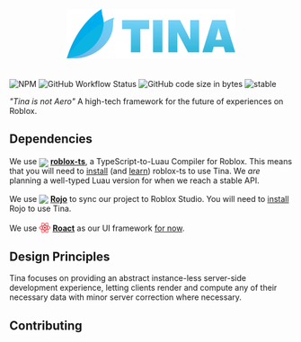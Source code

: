 <p align="center">

<img src="https://raw.githubusercontent.com/AetherInteractiveLtd/Tina/add_assets/assets/BannerBranding.png" width="300" style="padding-bottom: 20px">

![NPM](https://img.shields.io/npm/l/@rbxts/tina?style=flat-square) ![GitHub Workflow Status](https://img.shields.io/github/actions/workflow/status/AetherInteractiveLtd/Tina/main.yml?style=flat-square) ![GitHub code size in bytes](https://img.shields.io/github/languages/code-size/AetherInteractiveLtd/Tina?label=size&style=flat-square) ![stable](https://img.shields.io/badge/stable-1.0.0-informational?style=flat-square)

<!-- ![GitHub Release Date](https://img.shields.io/github/release-date/AetherInteractiveLtd/Tina?style=flat-square) -->

*"Tina is not Aero"*
A high-tech framework for the future of experiences on Roblox.

</p>

## Dependencies

We use <img src="https://roblox-ts.com/img/roblox-ts.svg" width="20" style="transform: translateY(5px)" /> [**roblox-ts**](https://roblox-ts.com/), a TypeScript-to-Luau Compiler for Roblox. This means that you will need to [install](https://roblox-ts.com/docs/setup-guide) (and [learn](https://learnxinyminutes.com/docs/typescript/)) roblox-ts to use Tina. We *are* planning a well-typed Luau version for when we reach a stable API.

We use <img src="https://rojo.space/img/logo.png" width="34" style="transform: translateY(3px)"> [**Rojo**](https://rojo.space/) to sync our project to Roblox Studio. You will need to [install](https://rojo.space/docs/v7/getting-started/installation/) Rojo to use Tina.

We use <img src="assets/etc/roact.png" width="20" style="transform: translateY(3px)"> [**Roact**](https://roblox.github.io/roact/) as our UI framework [for now](https://github.com/AetherInteractiveLtd/Tina).

## Design Principles
Tina focuses on providing an abstract instance-less server-side development experience, letting clients render and compute any of their necessary data with minor server correction where necessary.

## Contributing
